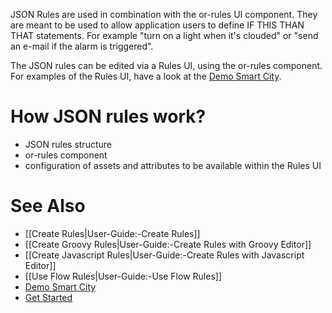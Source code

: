 JSON Rules are used in combination with the or-rules UI component. They are meant to be used to allow application users to define IF THIS THAN THAT statements. For example "turn on a light when it's clouded" or "send an e-mail if the alarm is triggered".

The JSON rules can be edited via a Rules UI, using the or-rules component. For examples of the Rules UI, have a look at the [Demo Smart City](https://github.com/openremote/openremote/wiki/Demo-Smart-City).

# How JSON rules work?

- JSON rules structure
- or-rules component
- configuration of assets and attributes to be available within the Rules UI

# See Also

- [[Create Rules|User-Guide:-Create Rules]]
- [[Create Groovy Rules|User-Guide:-Create Rules with Groovy Editor]]
- [[Create Javascript Rules|User-Guide:-Create Rules with Javascript Editor]]
- [[Use Flow Rules|User-Guide:-Use Flow Rules]]
- [Demo Smart City](Demo-Smart-City)
- [Get Started](https://openremote.io/get-started-manager/)